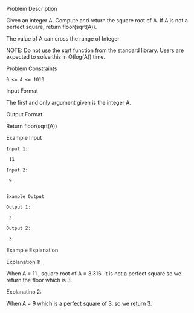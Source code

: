 Problem Description

Given an integer A. Compute and return the square root of A.
If A is not a perfect square, return floor(sqrt(A)).

The value of A can cross the range of Integer.

NOTE: 
   Do not use the sqrt function from the standard library. 
   Users are expected to solve this in O(log(A)) time.


Problem Constraints
    
    0 <= A <= 1010


Input Format

The first and only argument given is the integer A.


Output Format

Return floor(sqrt(A))


Example Input
    
    Input 1:
    
     11
    
    Input 2:
    
     9
    
    
    Example Output
    
    Output 1:
    
     3
    
    Output 2:
    
     3


Example Explanation

Explanation 1:

When A = 11 , square root of A = 3.316. It is not a perfect square so we return the floor which is 3.

Explanatino 2:

When A = 9 which is a perfect square of 3, so we return 3.